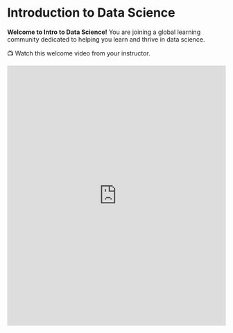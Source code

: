 # Introduction to Data Science

<!-- Please search for UPDATE EACH TERM to find items that need to be updated each term.-->

**Welcome to Intro to Data Science!** You are joining a global learning community dedicated to helping you learn and thrive in data science. 

<aside>

📺 Watch this welcome video from your instructor.

</aside>

<div style="position: relative; height: 100%; width: 100%;">
    <iframe width="100%" height="600" src="https://www.youtube.com/embed/j4ilyAbjjkvsF4" title="Welcome to the web foundation course" frameborder="0" allow="accelerometer; autoplay; clipboard-write; encrypted-media; gyroscope; picture-in-picture" allowfullscreen></iframe>
</div>

## Course Description

Data science is applicable to a myriad of professions, and analyzing large amounts of data is a common application of computer science. This course empowers students to analyze data, and produce data-driven insights. It covers the foundational suite of concepts needed to solve data problems, including preparation (collection and processing), presentation (information visualization), and analysis (statistical and machine learning).

Data analysis requires acquiring and cleaning data from various sources including the web, APIs, and databases. As a student, you will learn techniques for summarizing and exploring data with tools like Spreadsheets, Google Colab, and Pandas. Similarly, you'll learn how to create data visualizations using Power BI and Seaborn, and practice communication with data. Likewise, you'll be introduced to machine learning techniques of prediction and classification, and explore Natural Language Processing (NLP). Lastly, you'll learn the fundamentals of deep learning, which will prepare you for advanced study of data science.

Throughout the course, you will work with real datasets and attempt to answer questions relevant to real-life problems.

## Course Objectives

At the end of the course, student should be able to:

- Explain the basics of data science, its relevance, and applications in 21st century.
- Describe various data collection and cleaning techniques, using necessary tools.
- Apply different visualization tools to generate insights that drive business decisions.
- Demonstrate understanding of machine learning concepts, and its application to real-world problems.

## Instructor
<!-- UPDATE EACH TERM -->
- Name: John Doe
- Email  [john.doe@kibo.school](mailto:john.doe@kibo.school)

## Live Class Time
<!-- UPDATE EACH TERM -->
**Note: all times are shown in GMT.**

- Day of Week at X:XX PM GMT to X:XX PM GMT

## Office Hours
<!-- UPDATE EACH TERM -->
- Day of Week at X:XX PM GMT to X:XX PM GMT

